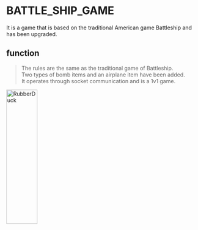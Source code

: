 BATTLE_SHIP_GAME
=============
It is a game that is based on the traditional American game Battleship and has been upgraded.


## function   
> The rules are the same as the traditional game of Battleship.   
> Two types of bomb items and an airplane item have been added.   
> It operates through socket communication and is a 1v1 game.
> 
<img src="/path/to/img.jpg" width="40%" height="30%" title="px(픽셀) 크기 설정" alt="RubberDuck"></img>
